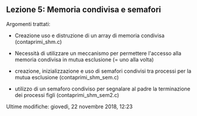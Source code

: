 Lezione 5: Memoria condivisa e semafori
---------------------------------------

Argomenti trattati:

-   Creazione uso e distruzione di un array di memoria condivisa (contaprimi_shm.c)

-   Necessità di utilizzare un meccanismo per permettere l'accesso alla memoria condivisa in mutua esclusione (= uno alla volta)

-   creazione, inizializzazione e uso di semafori condivisi tra processi per la mutua esclusione (contaprimi_shm_sem.c)

-   utilizzo di un semaforo condiviso per segnalare al padre la terminazione dei processi figli (contaprimi_shm_sem2.c)

Ultime modifiche: giovedì, 22 novembre 2018, 12:23